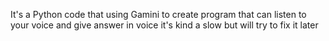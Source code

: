 It's a Python code that using Gamini to create program that can listen to your voice and give answer in voice it's kind a slow but will try to fix it later 
